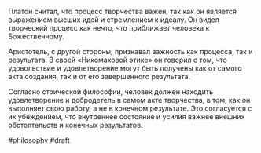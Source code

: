 Платон считал, что процесс творчества важен, так как он является выражением высших идей и стремлением к идеалу. Он видел творческий процесс как нечто, что приближает человека к Божественному.

Аристотель, с другой стороны, признавал важность как процесса, так и результата. В своей «Никомаховой этике» он говорил о том, что удовольствие и удовлетворение могут быть получены как от самого акта создания, так и от его завершенного результата.

Согласно стоической философии, человек должен находить удовлетворение и добродетель в самом акте творчества, в том, как он выполняет свою работу, а не в конечном результате. Это согласуется с их убеждением, что внутреннее состояние и усилия важнее внешних обстоятельств и конечных результатов.

#philosophy #draft